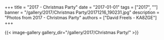 +++
title = "2017 - Christmas Party"
date = "2017-01-01"
tags = ["2017", ""]
banner = "/gallery/2017/Christmas Party/20171216_190231.jpg"
description = "Photos from 2017 - Christmas Party"
authors = ["David Freels - KA8ZGE"]
+++

{{< image-gallery gallery_dir="/gallery/2017/Christmas Party/" >}}
